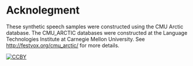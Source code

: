 # Acknolegment
These synthetic speech samples were constructed using the CMU Arctic database. The CMU_ARCTIC databases were constructed at the Language Technologies Institute at Carnegie Mellon University. See http://festvox.org/cmu_arctic/ for more details.

[![CCBY](https://i.creativecommons.org/l/by/4.0/80x15.png "CCBY")](http://creativecommons.org/licenses/by/4.0/)
